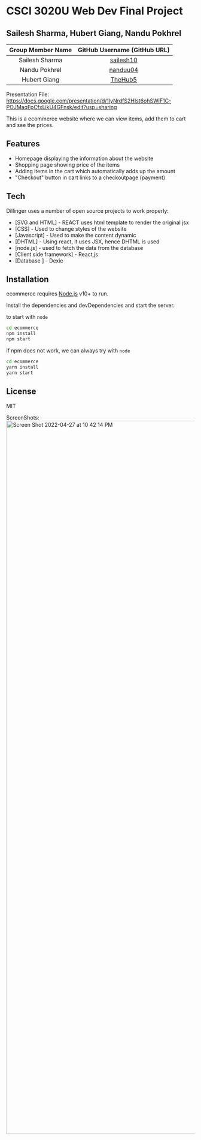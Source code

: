 # CSCI 3020U Web Dev Final Project
## Sailesh Sharma, Hubert Giang, Nandu Pokhrel

| Group Member Name | GitHub Username (GitHub URL)|
| :------------------------:|:--------------------------------------:|
| Sailesh Sharma | [sailesh10](https://github.com/sailesh10) |
| Nandu Pokhrel | [nanduu04](https://github.com/nanduu04) |
| Hubert Giang | [TheHub5](https://github.com/TheHub5) |

Presentation File: https://docs.google.com/presentation/d/1lyNrdfS2HIst6ohSWiF1C-POJMaqFpCfxLikU4GFnsk/edit?usp=sharing 

This is a ecommerce website where we can view items, add them to cart and see the prices.

## Features

- Homepage displaying the information about the website
- Shopping page showing price of the items
- Adding items in the cart which automatically adds up the amount
- "Checkout" button in cart links to a checkoutpage (payment)

## Tech

Dillinger uses a number of open source projects to work properly:

- [SVG and HTML] -  REACT uses html template to render the original jsx
- [CSS] - Used to change styles of the website
- [Javascript] - Used to make the content dynamic
- [DHTML] - Using react, it uses JSX, hence DHTML is used
- [node.js] - used to fetch the data from the database
- [Client side framework] - React,js
- [Database ] - Dexie



## Installation
ecommerce requires [Node.js](https://nodejs.org/) v10+ to run.

Install the dependencies and devDependencies and start the server.

to start with `node` 
```sh
cd ecommerce
npm install
npm start
```

if npm does not work, we can always try with `node` 

```sh
cd ecommerce
yarn install
yarn start
```

## License

MIT

ScreenShots: 
<img width="1904" alt="Screen Shot 2022-04-27 at 10 42 14 PM" src="https://user-images.githubusercontent.com/46660368/165666118-7a8f3cff-e3d4-4929-8ead-a98d61c5d01c.png">

